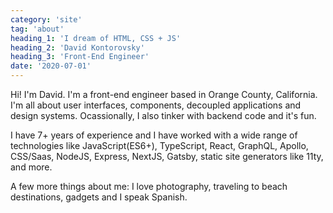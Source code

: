 ```yaml
---
category: 'site'
tag: 'about'
heading_1: 'I dream of HTML, CSS + JS'
heading_2: 'David Kontorovsky'
heading_3: 'Front-End Engineer'
date: '2020-07-01'
---
```

Hi! I'm David. I'm a front-end engineer based in Orange County, California. I'm all about user interfaces, components, decoupled applications and design systems. Ocassionally, I also tinker with backend code and it's fun.

I have 7+ years of experience and I have worked with a wide range of technologies like JavaScript(ES6+), TypeScript, React, GraphQL, Apollo, CSS/Saas, NodeJS, Express, NextJS, Gatsby, static site generators like 11ty, and more.

A few more things about me: I love photography, traveling to beach destinations, gadgets and I speak Spanish.